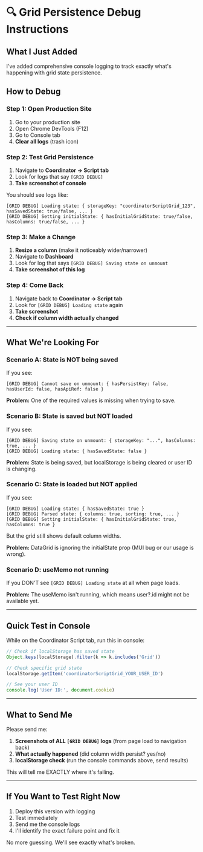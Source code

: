 # 🔍 Grid Persistence Debug Instructions

## What I Just Added

I've added comprehensive console logging to track exactly what's happening with grid state persistence.

## How to Debug

### **Step 1: Open Production Site**
1. Go to your production site
2. Open Chrome DevTools (F12)
3. Go to Console tab
4. **Clear all logs** (trash icon)

### **Step 2: Test Grid Persistence**

1. Navigate to **Coordinator → Script tab**
2. Look for logs that say `[GRID DEBUG]`
3. **Take screenshot of console**

You should see logs like:
```
[GRID DEBUG] Loading state: { storageKey: "coordinatorScriptGrid_123", hasSavedState: true/false, ... }
[GRID DEBUG] Setting initialState: { hasInitialGridState: true/false, hasColumns: true/false, ... }
```

### **Step 3: Make a Change**

1. **Resize a column** (make it noticeably wider/narrower)
2. Navigate to **Dashboard**
3. Look for log that says `[GRID DEBUG] Saving state on unmount`
4. **Take screenshot of this log**

### **Step 4: Come Back**

1. Navigate back to **Coordinator → Script tab**
2. Look for `[GRID DEBUG] Loading state` again
3. **Take screenshot**
4. **Check if column width actually changed**

---

## What We're Looking For

### **Scenario A: State is NOT being saved**
If you see:
```
[GRID DEBUG] Cannot save on unmount: { hasPersistKey: false, hasUserId: false, hasApiRef: false }
```
**Problem:** One of the required values is missing when trying to save.

### **Scenario B: State is saved but NOT loaded**
If you see:
```
[GRID DEBUG] Saving state on unmount: { storageKey: "...", hasColumns: true, ... }
[GRID DEBUG] Loading state: { hasSavedState: false }
```
**Problem:** State is being saved, but localStorage is being cleared or user ID is changing.

### **Scenario C: State is loaded but NOT applied**
If you see:
```
[GRID DEBUG] Loading state: { hasSavedState: true }
[GRID DEBUG] Parsed state: { columns: true, sorting: true, ... }
[GRID DEBUG] Setting initialState: { hasInitialGridState: true, hasColumns: true }
```
But the grid still shows default column widths.

**Problem:** DataGrid is ignoring the initialState prop (MUI bug or our usage is wrong).

### **Scenario D: useMemo not running**
If you DON'T see `[GRID DEBUG] Loading state` at all when page loads.

**Problem:** The useMemo isn't running, which means user?.id might not be available yet.

---

## Quick Test in Console

While on the Coordinator Script tab, run this in console:

```javascript
// Check if localStorage has saved state
Object.keys(localStorage).filter(k => k.includes('Grid'))

// Check specific grid state
localStorage.getItem('coordinatorScriptGrid_YOUR_USER_ID')

// See your user ID
console.log('User ID:', document.cookie)
```

---

## What to Send Me

Please send me:
1. **Screenshots of ALL `[GRID DEBUG]` logs** (from page load to navigation back)
2. **What actually happened** (did column width persist? yes/no)
3. **localStorage check** (run the console commands above, send results)

This will tell me EXACTLY where it's failing.

---

## If You Want to Test Right Now

1. Deploy this version with logging
2. Test immediately
3. Send me the console logs
4. I'll identify the exact failure point and fix it

No more guessing. We'll see exactly what's broken.

